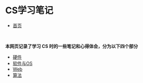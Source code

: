 # CS学习笔记


* [首页](/README)
<br/>

**本网页记录了学习 CS 时的一些笔记和心得体会，分为以下四个部分**


* [硬件](/HwAndRiscv/HwAndRiscv)
* [软件与OS](/SwAndOs/SwAndOs)
* [Web](/Web/Web)
* [算法](/Algorithm/Algorithm)

